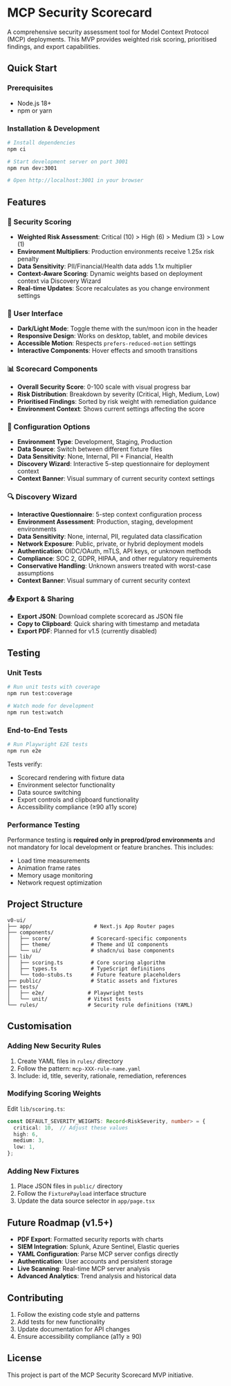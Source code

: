 # MCP Security Scorecard

A comprehensive security assessment tool for Model Context Protocol (MCP) deployments. This MVP provides weighted risk scoring, prioritised findings, and export capabilities.

## Quick Start

### Prerequisites
- Node.js 18+ 
- npm or yarn

### Installation & Development
```bash
# Install dependencies
npm ci

# Start development server on port 3001
npm run dev:3001

# Open http://localhost:3001 in your browser
```

## Features

### 🎯 Security Scoring
- **Weighted Risk Assessment**: Critical (10) > High (6) > Medium (3) > Low (1)
- **Environment Multipliers**: Production environments receive 1.25x risk penalty
- **Data Sensitivity**: PII/Financial/Health data adds 1.1x multiplier
- **Context-Aware Scoring**: Dynamic weights based on deployment context via Discovery Wizard
- **Real-time Updates**: Score recalculates as you change environment settings

### 🎨 User Interface
- **Dark/Light Mode**: Toggle theme with the sun/moon icon in the header
- **Responsive Design**: Works on desktop, tablet, and mobile devices
- **Accessible Motion**: Respects `prefers-reduced-motion` settings
- **Interactive Components**: Hover effects and smooth transitions

### 📊 Scorecard Components
- **Overall Security Score**: 0-100 scale with visual progress bar
- **Risk Distribution**: Breakdown by severity (Critical, High, Medium, Low)
- **Prioritised Findings**: Sorted by risk weight with remediation guidance
- **Environment Context**: Shows current settings affecting the score

### 🔧 Configuration Options
- **Environment Type**: Development, Staging, Production
- **Data Source**: Switch between different fixture files
- **Data Sensitivity**: None, Internal, PII + Financial, Health
- **Discovery Wizard**: Interactive 5-step questionnaire for deployment context
- **Context Banner**: Visual summary of current security context settings

### 🔍 Discovery Wizard
- **Interactive Questionnaire**: 5-step context configuration process
- **Environment Assessment**: Production, staging, development environments
- **Data Sensitivity**: None, internal, PII, regulated data classification
- **Network Exposure**: Public, private, or hybrid deployment models
- **Authentication**: OIDC/OAuth, mTLS, API keys, or unknown methods
- **Compliance**: SOC 2, GDPR, HIPAA, and other regulatory requirements
- **Conservative Handling**: Unknown answers treated with worst-case assumptions
- **Context Banner**: Visual summary of current security context

### 📤 Export & Sharing
- **Export JSON**: Download complete scorecard as JSON file
- **Copy to Clipboard**: Quick sharing with timestamp and metadata
- **Export PDF**: Planned for v1.5 (currently disabled)

## Testing

### Unit Tests
```bash
# Run unit tests with coverage
npm run test:coverage

# Watch mode for development
npm run test:watch
```

### End-to-End Tests
```bash
# Run Playwright E2E tests
npm run e2e
```

Tests verify:
- Scorecard rendering with fixture data
- Environment selector functionality
- Data source switching
- Export controls and clipboard functionality
- Accessibility compliance (≥90 a11y score)

### Performance Testing
Performance testing is **required only in preprod/prod environments** and not mandatory for local development or feature branches. This includes:
- Load time measurements
- Animation frame rates
- Memory usage monitoring
- Network request optimization

## Project Structure

```
v0-ui/
├── app/                    # Next.js App Router pages
├── components/
│   ├── score/             # Scorecard-specific components
│   ├── theme/             # Theme and UI components
│   └── ui/                # shadcn/ui base components
├── lib/
│   ├── scoring.ts         # Core scoring algorithm
│   ├── types.ts           # TypeScript definitions
│   └── todo-stubs.ts      # Future feature placeholders
├── public/                # Static assets and fixtures
├── tests/
│   ├── e2e/              # Playwright tests
│   └── unit/             # Vitest tests
└── rules/                # Security rule definitions (YAML)
```

## Customisation

### Adding New Security Rules
1. Create YAML files in `rules/` directory
2. Follow the pattern: `mcp-XXX-rule-name.yaml`
3. Include: id, title, severity, rationale, remediation, references

### Modifying Scoring Weights
Edit `lib/scoring.ts`:
```typescript
const DEFAULT_SEVERITY_WEIGHTS: Record<RiskSeverity, number> = {
  critical: 10,  // Adjust these values
  high: 6,
  medium: 3,
  low: 1,
};
```

### Adding New Fixtures
1. Place JSON files in `public/` directory
2. Follow the `FixturePayload` interface structure
3. Update the data source selector in `app/page.tsx`

## Future Roadmap (v1.5+)

- **PDF Export**: Formatted security reports with charts
- **SIEM Integration**: Splunk, Azure Sentinel, Elastic queries
- **YAML Configuration**: Parse MCP server configs directly
- **Authentication**: User accounts and persistent storage
- **Live Scanning**: Real-time MCP server analysis
- **Advanced Analytics**: Trend analysis and historical data

## Contributing

1. Follow the existing code style and patterns
2. Add tests for new functionality
3. Update documentation for API changes
4. Ensure accessibility compliance (a11y ≥ 90)

## License

This project is part of the MCP Security Scorecard MVP initiative.
